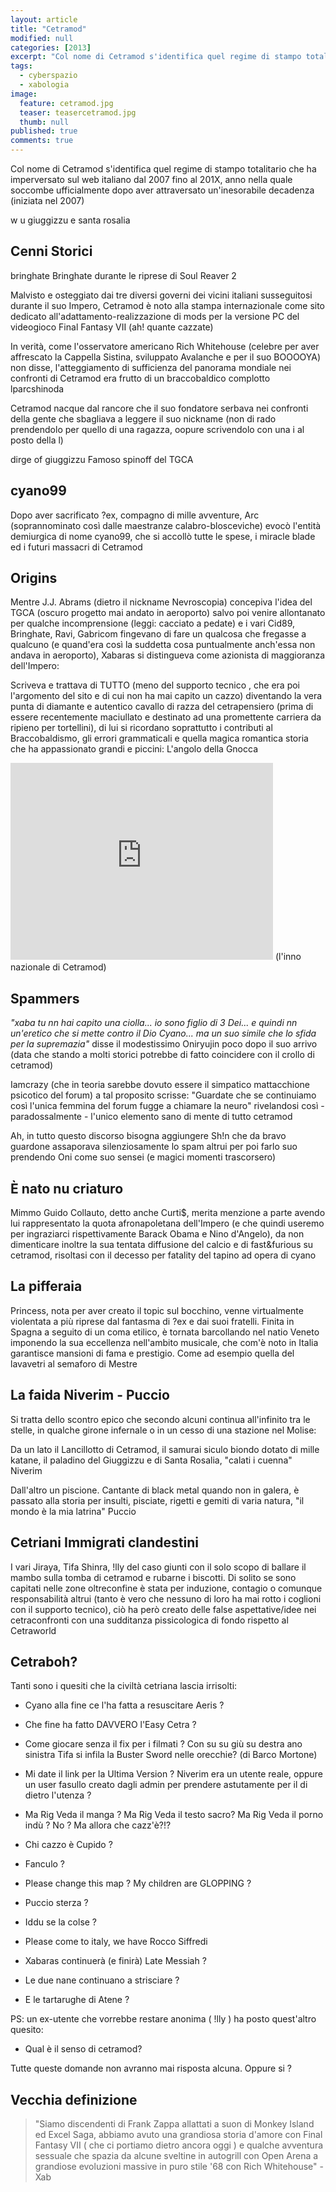 ```yaml
---
layout: article
title: "Cetramod"
modified: null
categories: [2013]
excerpt: "Col nome di Cetramod s'identifica quel regime di stampo totalitario che ha imperversato sul web italiano dal 2007..."
tags:
  - cyberspazio
  - xabologia
image: 
  feature: cetramod.jpg
  teaser: teasercetramod.jpg
  thumb: null
published: true
comments: true
---
```


Col nome di Cetramod s'identifica quel regime di stampo totalitario che ha imperversato sul web italiano dal 2007 fino al 201X, anno nella quale soccombe ufficialmente dopo aver attraversato un'inesorabile decadenza (iniziata nel 2007)

w u giuggizzu e santa rosalia

## Cenni Storici

bringhate
Bringhate durante
le riprese di Soul Reaver 2

Malvisto e osteggiato dai tre diversi governi dei vicini italiani susseguitosi durante il suo Impero, Cetramod è noto alla stampa internazionale come sito dedicato all'adattamento-realizzazione di mods per la versione PC del videogioco Final Fantasy VII (ah! quante cazzate)

In verità, come l'osservatore americano Rich Whitehouse (celebre per aver affrescato la Cappella Sistina, sviluppato Avalanche e per il suo BOOOOYA) non disse, l'atteggiamento di sufficienza del panorama mondiale nei confronti di Cetramod era frutto di un braccobaldico complotto 
lparcshinoda

Cetramod nacque dal rancore che il suo fondatore serbava nei confronti della gente che sbagliava a leggere il suo nickname (non di rado prendendolo per quello di una ragazza, oopure scrivendolo con una i al posto della l)

dirge of giuggizzu
Famoso spinoff del TGCA

## cyano99 

Dopo aver sacrificato ?ex, compagno di mille avventure, Arc (soprannominato così dalle maestranze calabro-blosceviche) evocò l'entità demiurgica di nome cyano99, che si accollò tutte le spese, i miracle blade ed i futuri massacri di Cetramod

## Origins

Mentre J.J. Abrams (dietro il nickname Nevroscopia) concepiva l'idea del TGCA (oscuro progetto mai andato in aeroporto) salvo poi venire allontanato per qualche incomprensione (leggi: cacciato a pedate) e i vari Cid89, Bringhate, Ravi, Gabricom fingevano di fare un qualcosa che fregasse a qualcuno (e quand'era così la suddetta cosa puntualmente anch'essa non andava in aeroporto), Xabaras si distingueva come azionista di maggioranza dell'Impero:

Scriveva e trattava di TUTTO (meno del supporto tecnico , che era poi l'argomento del sito e di cui non ha mai capito un cazzo) diventando la vera punta di diamante e autentico cavallo di razza del cetrapensiero (prima di essere recentemente maciullato e destinato ad una promettente carriera da ripieno per tortellini), di lui si ricordano soprattutto i contributi al Braccobaldismo, gli errori grammaticali e quella magica romantica storia che ha appassionato grandi e piccini: L'angolo della Gnocca

<iframe width="420" height="315" src="https://www.youtube.com/embed/IAPIfWScYi0" frameborder="0" allowfullscreen></iframe> 
(l'inno nazionale di Cetramod)

## Spammers

_"xaba tu nn hai capito una ciolla... io sono figlio di 3 Dei... e quindi nn un'eretico che si mette contro il Dio Cyano... ma un suo simile che lo sfida per la supremazia"_ disse il modestissimo Oniryujin poco dopo il suo arrivo (data che stando a molti storici potrebbe di fatto coincidere con il crollo di cetramod)

Iamcrazy (che in teoria sarebbe dovuto essere il simpatico mattacchione psicotico del forum) a tal proposito scrisse: "Guardate che se continuiamo così l'unica femmina del forum fugge a chiamare la neuro" rivelandosi così - paradossalmente - l'unico elemento sano di mente di tutto cetramod

Ah, in tutto questo discorso bisogna aggiungere Sh!n che da bravo guardone assaporava silenziosamente lo spam altrui per poi farlo suo prendendo Oni come suo sensei (e magici momenti trascorsero)

## È nato nu criaturo

Mimmo Guido Collauto, detto anche Curti$, merita menzione a parte avendo lui rappresentato la quota afronapoletana dell'Impero (e che quindi useremo per ingraziarci rispettivamente Barack Obama e Nino d'Angelo), da non dimenticare inoltre la sua tentata diffusione del calcio e di fast&furious su cetramod, risoltasi con il decesso per fatality del tapino ad opera di cyano

## La pifferaia

Princess, nota per aver creato il topic sul bocchino, venne virtualmente violentata a più riprese dal fantasma di ?ex e dai suoi fratelli. Finita in Spagna a seguito di un coma etilico, è tornata barcollando nel natio Veneto imponendo la sua eccellenza nell'ambito musicale, che com'è noto in Italia garantisce mansioni di fama e prestigio. Come ad esempio quella del lavavetri al semaforo di Mestre

## La faida Niverim - Puccio

Si tratta dello scontro epico che secondo alcuni continua all'infinito tra le stelle, in qualche girone infernale o in un cesso di una stazione nel Molise:

Da un lato il Lancillotto di Cetramod, il samurai siculo biondo dotato di mille katane, il paladino del Giuggizzu e di Santa Rosalia, "calati i cuenna" Niverim

Dall'altro un piscione. Cantante di black metal quando non in galera, è passato alla storia per insulti, pisciate, rigetti e gemiti di varia natura, "il mondo è la mia latrina" Puccio  

## Cetriani Immigrati clandestini

I vari Jiraya, Tifa Shinra, !lly del caso giunti con il solo scopo di ballare il mambo sulla tomba di cetramod e rubarne i biscotti. Di solito se sono capitati nelle zone oltreconfine è stata per induzione, contagio o comunque responsabilità altrui (tanto è vero che nessuno di loro ha mai rotto i coglioni con il supporto tecnico), ciò ha però creato delle false aspettative/idee nei cetraconfronti con una sudditanza pissicologica di fondo rispetto al Cetraworld

## Cetraboh?

Tanti sono i quesiti che la civiltà cetriana lascia irrisolti:

- Cyano alla fine ce l'ha fatta a resuscitare Aeris ?

- Che fine ha fatto DAVVERO l'Easy Cetra ?

- Come giocare senza il fix per i filmati ?
Con su su giù su destra ano sinistra Tifa si infila la Buster Sword nelle orecchie? (di Barco Mortone)

- Mi date il link per la Ultima Version ?
Niverim era un utente reale, oppure un user fasullo creato dagli admin per prendere astutamente per il di dietro l'utenza ?

- Ma Rig Veda il manga ? Ma Rig Veda il testo sacro? Ma Rig Veda il porno indù ? No ? Ma allora che cazz'è?!?

- Chi cazzo è Cupido ?

- Fanculo ?

- Please change this map ? My children are GLOPPING ?

- Puccio sterza ?

- Iddu se la colse ?

- Please come to italy, we have Rocco Siffredi

- Xabaras continuerà (e finirà) Late Messiah ?

- Le due nane continuano a strisciare ?

- E le tartarughe di Atene ?

PS: un ex-utente che vorrebbe restare anonima ( !lly ) ha posto quest'altro quesito:

- Qual è il senso di cetramod?

Tutte queste domande non avranno mai risposta alcuna. Oppure si ?

## Vecchia definizione

> "Siamo discendenti di Frank Zappa allattati a suon di Monkey Island ed Excel Saga, abbiamo avuto una grandiosa storia d'amore con Final Fantasy VII ( che ci portiamo dietro ancora oggi ) e qualche avventura sessuale che spazia da alcune sveltine in autogrill con Open Arena a grandiose evoluzioni massive in puro stile '68 con Rich Whitehouse" - Xab
